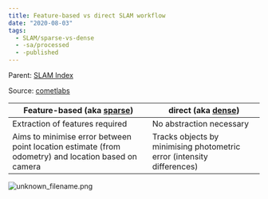 ```yaml
---
title: Feature-based vs direct SLAM workflow
date: "2020-08-03"
tags:
  - SLAM/sparse-vs-dense
  - -sa/processed
  - -published
---
```


Parent: [SLAM Index](SLAM/slam_index.md)

Source: [cometlabs](bibliography/cometlabs.md)

| Feature-based (aka [sparse](studienarbeit/sparse-feature-based-vslam.md)) | direct (aka [dense](studienarbeit/dense-direct-vslam.md)) |
| --- | --- |
| Extraction of features required | No abstraction necessary |
| Aims to minimise error between point location estimate (from odometry) and location based on camera | Tracks objects by minimising photometric error (intensity differences) |

![unknown_filename.png](./_resources/Feature-based_vs_direct_SLAM_workflow.resources/unknown_filename.png)

